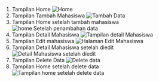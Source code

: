 1. Tampilan Home
   ![Home](https://github.com/user-attachments/assets/3667136d-a6c6-4bd8-beb8-ec3a20b2164d)
2. Tampilan Tambah Mahasiswa
   ![Tambah Data](https://github.com/user-attachments/assets/f13b5b45-84c7-4f36-a485-13f6ba847173)
3. Tampilan Home setelah tambah mahasiswa
   ![home Setelah penambahan data](https://github.com/user-attachments/assets/880edd9f-21bf-4e5e-8597-32939c664a66)
4. Tampilan Detail Mahasiswa
   ![Tampilan detail Mahasiswa](https://github.com/user-attachments/assets/335d692d-083f-4409-ae67-530c69c038f0)
5. Tampilan Edit mahasiswa
   ![Halaman Edit Mahasiswa](https://github.com/user-attachments/assets/ba8e032c-ff75-46dd-bf8c-82a2c59f353d)
6. Tampilan Detail Mahasiswa setelah diedit
   ![Detail Mahasiswa setelah diedit](https://github.com/user-attachments/assets/5654cedd-1933-44f7-8d15-4b6bc538d021)
7. Tampilan Delete Data
   ![Delete data](https://github.com/user-attachments/assets/ddbd03bc-07d7-4aed-9fd0-99f4bf561f24)
8. Tampilan Home setelah delete data
   ![Tampilan home setelah delete data](https://github.com/user-attachments/assets/01ad0012-0058-4c79-bf8e-e25da77f81cd)
